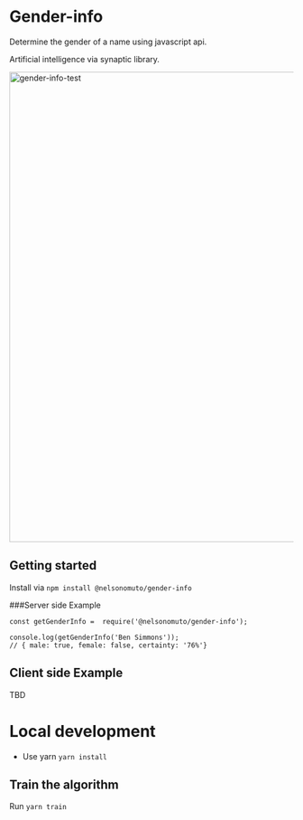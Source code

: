 # Gender-info
Determine the gender of a name using javascript api.

Artificial intelligence via synaptic library.

<img width="832" alt="gender-info-test" src="https://user-images.githubusercontent.com/1546207/50370160-b7858380-056f-11e9-95ed-ee5a47093c83.png">

## Getting started
Install via `npm install @nelsonomuto/gender-info`

###Server side Example
```
const getGenderInfo =  require('@nelsonomuto/gender-info');

console.log(getGenderInfo('Ben Simmons'));
// { male: true, female: false, certainty: '76%'}

```

## Client side Example
TBD

# Local development
- Use yarn `yarn install`

## Train the algorithm
Run `yarn train`
